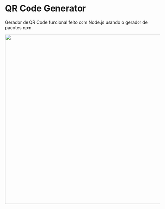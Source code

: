 # QR Code Generator
Gerador de QR Code funcional feito com Node.js usando o gerador de pacotes npm.<br>
 
<img height="550px" src="https://i.imgur.com/ZSVdqZP.png">
